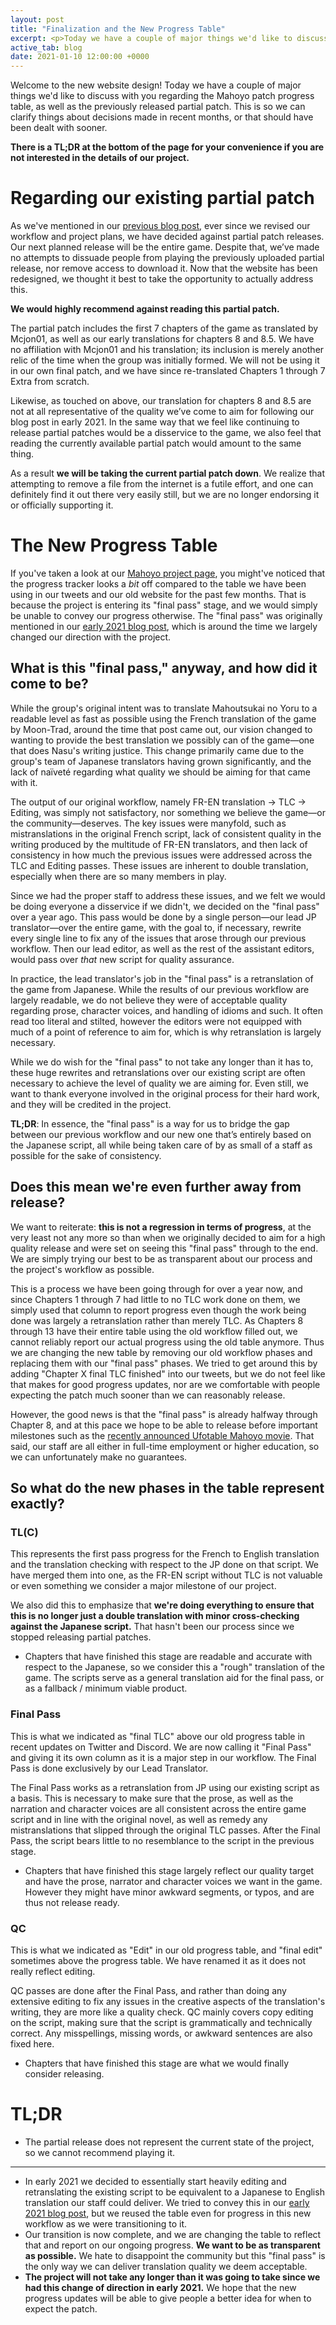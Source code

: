 ```yaml
---
layout: post
title: "Finalization and the New Progress Table"
excerpt: <p>Today we have a couple of major things we'd like to discuss with you regarding the Mahoyo patch progress table, as well as the previously released partial patch.</p>
active_tab: blog
date: 2021-01-10 12:00:00 +0000
---
```


Welcome to the new website design! Today we have a couple of major things we'd like to discuss with you regarding the Mahoyo patch progress table, as well as the previously released partial patch. This is so we can clarify things about decisions made in recent months, or that should have been dealt with sooner.

**There is a TL;DR at the bottom of the page for your convenience if you are not interested in the details of our project.**

# Regarding our existing partial patch

As we've mentioned in our [previous blog post](https://www.hollow-moon.org/2021/01/10/addressing-faq.html), ever since we revised our workflow and project plans, we have decided against partial patch releases. Our next planned release will be the entire game. Despite that, we’ve made no attempts to dissuade people from playing the previously uploaded partial release, nor remove access to download it. Now that the website has been redesigned, we thought it best to take the opportunity to actually address this.

**We would highly recommend against reading this partial patch.**

The partial patch includes the first 7 chapters of the game as translated by Mcjon01, as well as our early translations for chapters 8 and 8.5. We have no affiliation with Mcjon01 and his translation; its inclusion is merely another relic of the time when the group was initially formed. We will not be using it in our own final patch, and we have since re-translated Chapters 1 through 7 Extra from scratch.

Likewise, as touched on above, our translation for chapters 8 and 8.5 are not at all representative of the quality we’ve come to aim for following our blog post in early 2021. In the same way that we feel like continuing to release partial patches would be a disservice to the game, we also feel that reading the currently available partial patch would amount to the same thing.

As a result **we will be taking the current partial patch down**. We realize that attempting to remove a file from the internet is a futile effort, and one can definitely find it out there very easily still, but we are no longer endorsing it or officially supporting it.

# The New Progress Table

If you've taken a look at our [Mahoyo project page](https://www.hollow-moon.org/projects/mahoyo/), you might've noticed that the progress tracker looks a _bit_ off compared to the table we have been using in our tweets and our old website for the past few months. That is because the project is entering its "final pass" stage, and we would simply be unable to convey our progress otherwise. The "final pass" was originally mentioned in our [early 2021 blog post](https://www.hollow-moon.org/2021/01/10/addressing-faq.html), which is around the time we largely changed our direction with the project.

## What is this "final pass," anyway, and how did it come to be?

While the group's original intent was to translate Mahoutsukai no Yoru to a readable level as fast as possible using the French translation of the game by Moon-Trad, around the time that post came out, our vision changed to wanting to provide the best translation we possibly can of the game—one that does Nasu's writing justice. This change primarily came due to the group's team of Japanese translators having grown significantly, and the lack of naïveté regarding what quality we should be aiming for that came with it.

The output of our original workflow, namely FR-EN translation → TLC → Editing, was simply not satisfactory, nor something we believe the game—or the community—deserves. The key issues were manyfold, such as mistranslations in the original French script, lack of consistent quality in the writing produced by the multitude of FR-EN translators, and then lack of consistency in how much the previous issues were addressed across the TLC and Editing passes. These issues are inherent to double translation, especially when there are so many members in play.

Since we had the proper staff to address these issues, and we felt we would be doing everyone a disservice if we didn't, we decided on the "final pass" over a year ago. This pass would be done by a single person—our lead JP translator—over the entire game, with the goal to, if necessary, rewrite every single line to fix any of the issues that arose through our previous workflow. Then our lead editor, as well as the rest of the assistant editors, would pass over _that_ new script for quality assurance.

In practice, the lead translator's job in the "final pass" is a retranslation of the game from Japanese. While the results of our previous workflow are largely readable, we do not believe they were of acceptable quality regarding prose, character voices, and handling of idioms and such. It often read too literal and stilted, however the editors were not equipped with much of a point of reference to aim for, which is why retranslation is largely necessary.

While we do wish for the "final pass" to not take any longer than it has to, these huge rewrites and retranslations over our existing script are often necessary to achieve the level of quality we are aiming for. Even still, we want to thank everyone involved in the original process for their hard work, and they will be credited in the project.

**TL;DR**: In essence, the "final pass" is a way for us to bridge the gap between our previous workflow and our new one that’s entirely based on the Japanese script, all while being taken care of by as small of a staff as possible for the sake of consistency.

## Does this mean we're even further away from release?

We want to reiterate: **this is not a regression in terms of progress**, at the very least not any more so than when we originally decided to aim for a high quality release and were set on seeing this "final pass" through to the end. We are simply trying our best to be as transparent about our process and the project's workflow as possible.

This is a process we have been going through for over a year now, and since Chapters 1 through 7 had little to no TLC work done on them, we simply used that column to report progress even though the work being done was largely a retranslation rather than merely TLC. As Chapters 8 through 13 have their entire table using the old workflow filled out, we cannot reliably report our actual progress using the old table anymore. Thus we are changing the new table by removing our old workflow phases and replacing them with our "final pass" phases. We tried to get around this by adding "Chapter X final TLC finished" into our tweets, but we do not feel like that makes for good progress updates, nor are we comfortable with people expecting the patch much sooner than we can reasonably release.

However, the good news is that the "final pass" is already halfway through Chapter 8, and at this pace we hope to be able to release before important milestones such as the [recently announced Ufotable Mahoyo movie](https://mahoyo-movie.com/). That said, our staff are all either in full-time employment or higher education, so we can unfortunately make no guarantees.

## So what do the new phases in the table represent exactly?

### TL(C)

This represents the first pass progress for the French to English translation and the translation checking with respect to the JP done on that script. We have merged them into one, as the FR-EN script without TLC is not valuable or even something we consider a major milestone of our project.

We also did this to emphasize that **we're doing everything to ensure that this is no longer just a double translation with minor cross-checking against the Japanese script.** That hasn't been our process since we stopped releasing partial patches.

-   Chapters that have finished this stage are readable and accurate with respect to the Japanese, so we consider this a "rough" translation of the game. The scripts serve as a general translation aid for the final pass, or as a fallback / minimum viable product.

### Final Pass

This is what we indicated as "final TLC" above our old progress table in recent updates on Twitter and Discord. We are now calling it "Final Pass" and giving it its own column as it is a major step in our workflow. The Final Pass is done exclusively by our Lead Translator.

The Final Pass works as a retranslation from JP using our existing script as a basis. This is necessary to make sure that the prose, as well as the narration and character voices are all consistent across the entire game script and in line with the original novel, as well as remedy any mistranslations that slipped through the original TLC passes. After the Final Pass, the script bears little to no resemblance to the script in the previous stage.

-   Chapters that have finished this stage largely reflect our quality target and have the prose, narrator and character voices we want in the game. However they might have minor awkward segments, or typos, and are thus not release ready.

### QC

This is what we indicated as "Edit" in our old progress table, and "final edit" sometimes above the progress table. We have renamed it as it does not really reflect editing.

QC passes are done after the Final Pass, and rather than doing any extensive editing to fix any issues in the creative aspects of the translation's writing, they are more like a quality check. QC mainly covers copy editing on the script, making sure that the script is grammatically and technically correct. Any misspellings, missing words, or awkward sentences are also fixed here.

-   Chapters that have finished this stage are what we would finally consider releasing.

# TL;DR

-   The partial release does not represent the current state of the project, so we cannot recommend playing it.

---

-   In early 2021 we decided to essentially start heavily editing and retranslating the existing script to be equivalent to a Japanese to English translation our staff could deliver. We tried to convey this in our [early 2021 blog post](https://www.hollow-moon.org/2021/01/10/addressing-faq.html), but we reused the table even for progress in this new workflow as we were transitioning to it.
-   Our transition is now complete, and we are changing the table to reflect that and report on our ongoing progress. **We want to be as transparent as possible.** We hate to disappoint the community but this "final pass" is the only way we can deliver translation quality we deem acceptable.
-   **The project will not take any longer than it was going to take since we had this change of direction in early 2021.** We hope that the new progress updates will be able to give people a better idea for when to expect the patch.
